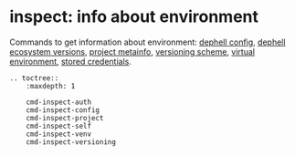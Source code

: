 # **inspect**: info about environment

Commands to get information about environment: [dephell config](cmd-inspect-config), [dephell ecosystem versions](cmd-inspect-self), [project metainfo](cmd-inspect-project), [versioning scheme](cmd-inspect-versioning), [virtual environment](cmd-inspect-venv), [stored credentials](cmd-inspect-auth).

```eval_rst
.. toctree::
    :maxdepth: 1

    cmd-inspect-auth
    cmd-inspect-config
    cmd-inspect-project
    cmd-inspect-self
    cmd-inspect-venv
    cmd-inspect-versioning
```

